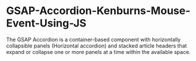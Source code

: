 # GSAP-Accordion-Kenburns-Mouse-Event-Using-JS

The GSAP Accordion is a container-based component with horizontally collapsible panels (Horizontal accordion) and stacked article headers that expand or collapse 
one or more panels at a time within the available space.
